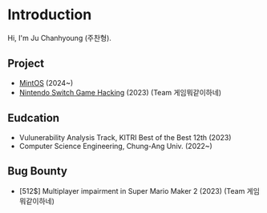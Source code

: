 # Introduction
Hi, I'm Ju Chanhyoung (주찬형).

## Project
- [MintOS](https://github.com/Uniguri/MintOS) (2024~)
- [Nintendo Switch Game Hacking](https://github.com/nintendoSwitch12/NintendoSwitchGameHacking) (2023) (Team 게임뭐같이하네)

## Eudcation
- Vulunerability Analysis Track, KITRI Best of the Best 12th (2023)
- Computer Science Engineering, Chung-Ang Univ. (2022~)

## Bug Bounty
- [512$] Multiplayer impairment in Super Mario Maker 2 (2023) (Team 게임뭐같이하네)
